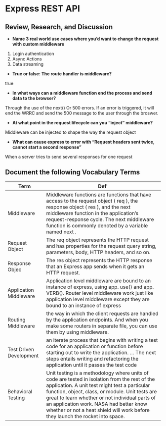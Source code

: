 # Express REST API 

## Review, Research, and Discussion 

* **Name 3 real world use cases where you’d want to change the request with custom middleware** 

1. Login authentication 
2. Async Actions 
3. Data streaming

* **True or false: The route handler is middleware?**

true 

* **In what ways can a middleware function end the process and send data to the browser?** 

Through the use of the next() Or 500 errors. If an error is triggered, it will end the WRRC and send the 500 message to the user through the broswer. 

* **At what point in the request lifecycle can you “inject” middleware?**

Middleware can be injected to shape the way the request object 

* **What can cause express to error with “Request headers sent twice, cannot start a second response”** 

When a server tries to send several responses for one request 

## Document the following Vocabulary Terms

Term | Def
------------ | -------------
Middleware | Middleware functions are functions that have access to the request object ( req ), the response object ( res ), and the next middleware function in the application’s request-response cycle. The next middleware function is commonly denoted by a variable named next . 
Request Object | The req object represents the HTTP request and has properties for the request query string, parameters, body, HTTP headers, and so on. 
Response Objec | The res object represents the HTTP response that an Express app sends when it gets an HTTP request. 
Application Middleware | Application level middleware are bound to an instance of express, using app. use() and app. VERB(). Router level middleware work just like application level middleware except they are bound to an instance of express 
Routing Middleware | the way in which the client requests are handled by the application endpoints. And when you make some routers in separate file, you can use them by using middleware. 
Test Driven Development | an iterate process that begins with writing a test code for an application or function before starting out to write the application. … The next steps entails writing and refactoring the application until it passes the test code 
Behavioral Testing | Unit testing is a methodology where units of code are tested in isolation from the rest of the application. A unit test might test a particular function, object, class, or module. Unit tests are great to learn whether or not individual parts of an application work. NASA had better know whether or not a heat shield will work before they launch the rocket into space. 


